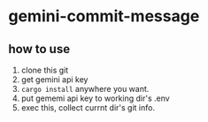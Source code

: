 # gemini-commit-message
## how to use
1. clone this git
2. get gemini api key
3. `cargo install` anywhere you want.
4. put gememi api key to working dir's .env
5. exec this, collect currnt dir's git info.

